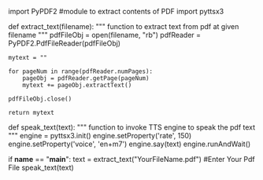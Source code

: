 import PyPDF2  #module to extract contents of PDF
import pyttsx3

def extract_text(filename):
	"""
	function to extract text from pdf at given filename
	"""
	pdfFileObj = open(filename, "rb")
	pdfReader = PyPDF2.PdfFileReader(pdfFileObj)

	mytext = ""

	for pageNum in range(pdfReader.numPages):
		pageObj = pdfReader.getPage(pageNum)
		mytext += pageObj.extractText()

	pdfFileObj.close()

	return mytext


def speak_text(text):
	"""
	function to invoke TTS engine to speak the pdf text
	"""
	engine = pyttsx3.init()
	engine.setProperty('rate', 150)
	engine.setProperty('voice', 'en+m7')
	engine.say(text)
	engine.runAndWait()


if __name__ == "__main__":
	text = extract_text("YourFileName.pdf") #Enter Your Pdf File
	speak_text(text)
